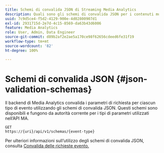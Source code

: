 ```yaml
---
title: Schemi di convalida JSON di Streaming Media Analytics
description: Quali sono gli schemi di convalida JSON per i contenuti multimediali dinamici e come vengono utilizzati per determinare i parametri corretti del corpo della richiesta per ciascun tipo di evento.
uuid: 7c9d5ce4-f5d2-4129-900e-4d02800907d1
exl-id: 2931715d-2e7d-4c15-8569-da63b43d6006
feature: Media Analytics
role: User, Admin, Data Engineer
source-git-commit: d89b2af2e2ae5a170ce98f62656cdeed6fe31f19
workflow-type: tm+mt
source-wordcount: '82'
ht-degree: 100%

---
```


# Schemi di convalida JSON {#json-validation-schemas}

Il backend di Media Analytics convalida i parametri di richiesta per ciascun tipo di evento utilizzando gli schemi di convalida JSON. Questi schemi sono disponibili e fungono da autorità corrente per i tipi di parametri utilizzati nell’API MA.

```
GET
https://{uri}/api/v1/schemas/{event-type}
```

Per ulteriori informazioni sull’utilizzo degli schemi di convalida JSON, consulta [Convalida delle richieste evento.](/help/media-collection-api/mc-api-impl/mc-api-validate-reqs.md)
